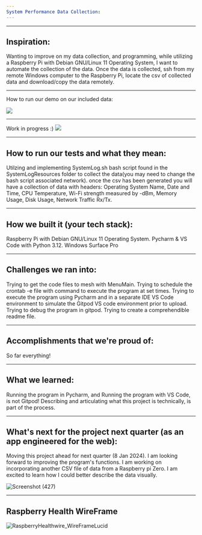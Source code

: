 ```yaml
---
System Performance Data Collection:
---
```


---
Inspiration:
---
Wanting to improve on my data collection, and programming, while utilizing a Raspberry Pi with Debian GNU/Linux 11 Operating System, I want to automate the collection of the data. Once the data is collected, ssh from my remote Windows computer to the Raspberry Pi, locate the csv of collected data and download/copy the data remotely.

---
How to run our demo on our included data:

[![](https://mermaid.ink/img/pako:eNpt0s1ymzAQB_BX2dGpnYnzAD50xga7X8FOB5weIIetWWAn-nCFsEuN373CapvQhhMj_fRfsexZ7E1JYi4qaU77Bq2DLC40-GeRp33rSN2Z-rZtHmE2ezdE6QPE6HCA5ZuEdJf4w7eH_m04sRwNROcEWcO4fQnr0fXsVtMAcf7AdIKFlOAaumY9vkTZyQywCmin-XtHsE1hg4raqWss-bh1kMv-dbU2nR3gfb5m6cjCt34sSIC6hIwVTS0ffeCHEBjd7yAjdSCLrrNTmPKPAT7mkU-qjeWfBF95tmZInSVdu-Y3hoDpSHqATyE2wC8dSnb9JHTFdeMG-PxcftdiPS284bGDd4EkpIztJ-oFSgJKudZc8R61g5iOjI6N_qeR4_U2gcfcPr1SdyXDR2yD2pA7GfsEmcXKZ_9_hT_-Pvf0L4uRZQ-Lo2_pMxc3QpFVyKUfwfO4WAg_F4oKMfevJVXYSVeIQl88xc6ZtNd7MXe2oxvRHUr_E2LG2qIS8wpl61epZGdsEsb6Ot2XX9qv7mY?type=png)](https://mermaid.live/edit#pako:eNpt0s1ymzAQB_BX2dGpnYnzAD50xga7X8FOB5weIIetWWAn-nCFsEuN373CapvQhhMj_fRfsexZ7E1JYi4qaU77Bq2DLC40-GeRp33rSN2Z-rZtHmE2ezdE6QPE6HCA5ZuEdJf4w7eH_m04sRwNROcEWcO4fQnr0fXsVtMAcf7AdIKFlOAaumY9vkTZyQywCmin-XtHsE1hg4raqWss-bh1kMv-dbU2nR3gfb5m6cjCt34sSIC6hIwVTS0ffeCHEBjd7yAjdSCLrrNTmPKPAT7mkU-qjeWfBF95tmZInSVdu-Y3hoDpSHqATyE2wC8dSnb9JHTFdeMG-PxcftdiPS284bGDd4EkpIztJ-oFSgJKudZc8R61g5iOjI6N_qeR4_U2gcfcPr1SdyXDR2yD2pA7GfsEmcXKZ_9_hT_-Pvf0L4uRZQ-Lo2_pMxc3QpFVyKUfwfO4WAg_F4oKMfevJVXYSVeIQl88xc6ZtNd7MXe2oxvRHUr_E2LG2qIS8wpl61epZGdsEsb6Ot2XX9qv7mY)

---
Work in progress :)
<a href="https://asciinema.org/a/HrMKbH6qOB9BEQdnmsucGfUBO" target="_blank"><img src="https://asciinema.org/a/HrMKbH6qOB9BEQdnmsucGfUBO.svg" /></a>

---
How to run our tests and what they mean:
---
Utilzing and implementing SystemLog.sh bash script found in the SystemLogResources folder to collect the data(you may need to change the bash script associated network).
once the csv has been generated you will have a collection of data with headers:
Operating System Name, Date and Time, CPU Temperature, Wi-Fi strength measured by 
-dBm, Memory Usage, Disk Usage, Network Traffic Rx/Tx.


---
How we built it (your tech stack):
---
Raspberry Pi with Debian GNU/Linux 11 Operating System.
Pycharm & VS Code with Python 3.12.
Windows Surface Pro


---
Challenges we ran into:
---
Trying to get the code files to mesh with MenuMain.
Trying to schedule the crontab -e file with command to execute the program at set times.
Trying to execute the program using Pycharm and in a separate IDE VS Code environment to simulate the Gitpod VS code environment prior to upload. 
Trying to debug the program in gitpod. Trying to create a comprehendible readme file.  
 
---
Accomplishments that we're proud of:
---
So far everything!

---
What we learned:
---
Running the program in Pycharm, and Running the program with VS Code, is not Gitpod! Describing and articulating what this project is technically, is part of the process.  

---
What's next for the project next quarter (as an app engineered for the web):
---

Moving this project ahead for next quarter (8 Jan 2024). I am looking forward to improving the program's functions. I am working on incorporating another CSV file of data from a Raspberry pi Zero. I am excited to learn how I could better describe the data visually.

![Screenshot (427)](https://github.com/nathanMcL/Student.Originated.Software/assets/129904249/0ad34771-2dea-4351-881b-777cdfdb418e)



---
Raspberry Health WireFrame
---


![RaspberryHealthwire_WireFrameLucid](https://github.com/nathanMcL/Student.Originated.Software/assets/129904249/7f2c8a86-a828-4e9a-889a-e0fe7b6e185d)

